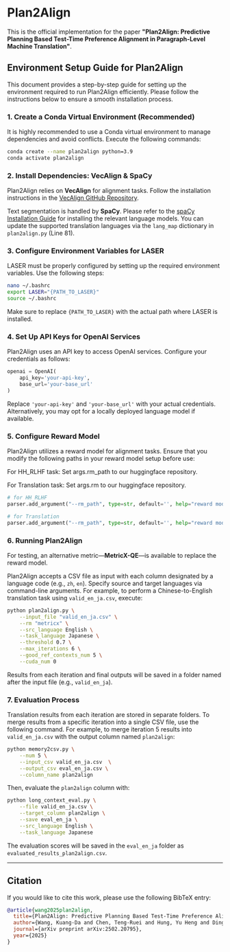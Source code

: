 # Plan2Align

This is the official implementation for the paper **"Plan2Align: Predictive Planning Based Test-Time Preference Alignment in Paragraph-Level Machine Translation"**.

## Environment Setup Guide for Plan2Align

This document provides a step-by-step guide for setting up the environment required to run Plan2Align efficiently. Please follow the instructions below to ensure a smooth installation process.

### 1. Create a Conda Virtual Environment (Recommended)

It is highly recommended to use a Conda virtual environment to manage dependencies and avoid conflicts. Execute the following commands:

```bash
conda create --name plan2align python=3.9
conda activate plan2align
```

### 2. Install Dependencies: VecAlign & SpaCy

Plan2Align relies on **VecAlign** for alignment tasks. Follow the installation instructions in the [VecAlign GitHub Repository](https://github.com/thompsonb/vecalign).

Text segmentation is handled by **SpaCy**. Please refer to the [spaCy Installation Guide](https://spacy.io/usage) for installing the relevant language models. You can update the supported translation languages via the `lang_map` dictionary in `plan2align.py` (Line 81).

### 3. Configure Environment Variables for LASER

LASER must be properly configured by setting up the required environment variables. Use the following steps:

```bash
nano ~/.bashrc
export LASER="{PATH_TO_LASER}"
source ~/.bashrc
```

Make sure to replace `{PATH_TO_LASER}` with the actual path where LASER is installed.

### 4. Set Up API Keys for OpenAI Services

Plan2Align uses an API key to access OpenAI services. Configure your credentials as follows:

```python
openai = OpenAI(
    api_key='your-api-key',
    base_url='your-base_url'
)
```

Replace `'your-api-key'` and `'your-base_url'` with your actual credentials. Alternatively, you may opt for a locally deployed language model if available.

### 5. Configure Reward Model

Plan2Align utilizes a reward model for alignment tasks. Ensure that you modify the following paths in your reward model setup before use:

For HH_RLHF task: Set args.rm_path to our huggingface repository.

For Translation task: Set args.rm to our huggingface repository.
```python
# for HH_RLHF
parser.add_argument("--rm_path", type=str, default='', help="reward model path")

# for Translation
parser.add_argument("--rm_path", type=str, default='', help="reward model path")
```

### 6. Running Plan2Align

For testing, an alternative metric—**MetricX-QE**—is available to replace the reward model.

Plan2Align accepts a CSV file as input with each column designated by a language code (e.g., `zh`, `en`). Specify source and target languages via command-line arguments. For example, to perform a Chinese-to-English translation task using `valid_en_ja.csv`, execute:

```bash
python plan2align.py \
    --input_file "valid_en_ja.csv" \
    --rm "metricx" \
    --src_language English \
    --task_language Japanese \
    --threshold 0.7 \
    --max_iterations 6 \
    --good_ref_contexts_num 5 \
    --cuda_num 0
```

Results from each iteration and final outputs will be saved in a folder named after the input file (e.g., `valid_en_ja`).

### 7. Evaluation Process

Translation results from each iteration are stored in separate folders. To merge results from a specific iteration into a single CSV file, use the following command. For example, to merge iteration 5 results into `valid_en_ja.csv` with the output column named `plan2align`:

```bash
python memory2csv.py \
    --num 5 \
    --input_csv valid_en_ja.csv  \
    --output_csv eval_en_ja.csv \
    --column_name plan2align
```

Then, evaluate the `plan2align` column with:

```bash
python long_context_eval.py \
    --file valid_en_ja.csv \
    --target_column plan2align \
    --save eval_en_ja \
    --src_language English \
    --task_language Japanese
```

The evaluation scores will be saved in the `eval_en_ja` folder as `evaluated_results_plan2align.csv`.

---

## Citation

If you would like to cite this work, please use the following BibTeX entry:

```bibtex
@article{wang2025plan2align,
  title={Plan2Align: Predictive Planning Based Test-Time Preference Alignment in Paragraph-Level Machine Translation},
  author={Wang, Kuang-Da and Chen, Teng-Ruei and Hung, Yu Heng and Ding, Shuoyang and Wu, Yueh-Hua and Wang, Yu-Chiang Frank and Yang, Chao-Han Huck and Peng, Wen-Chih and Hsieh, Ping-Chun},
  journal={arXiv preprint arXiv:2502.20795},
  year={2025}
}
```